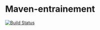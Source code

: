 # Maven-entrainement


[![Build Status](https://travis-ci.org/ahmedwhd/Maven-entrainement.svg?branch=main)](https://travis-ci.org/ahmedwhd/Maven-entrainement)

